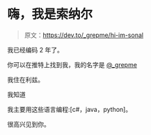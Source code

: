 # 嗨，我是索纳尔

> 原文：<https://dev.to/_grepme/hi-im-sonal>

我已经编码 2 年了。

你可以在推特上找到我，我的名字是 [@_grepme](https://twitter.com/_grepme)

我住在利兹。

我知道

我主要用这些语言编程:[c#，java，python]。

很高兴见到你。